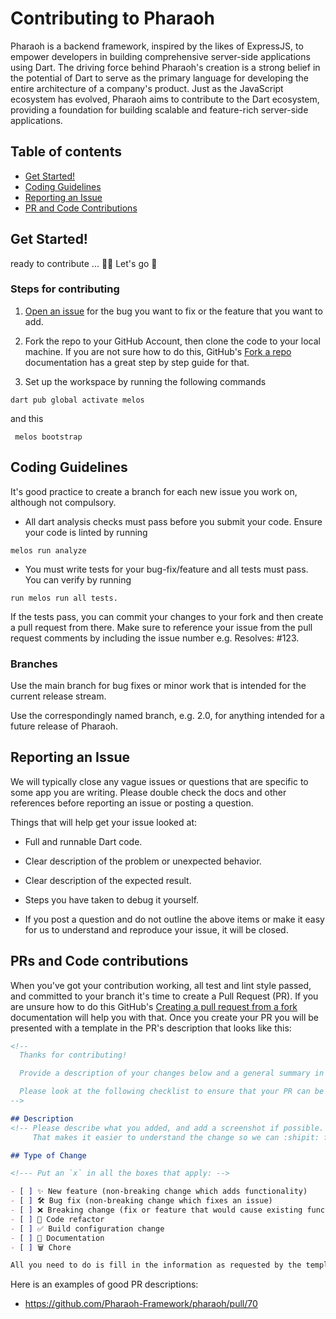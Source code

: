 # Contributing to Pharaoh

Pharaoh is a backend framework, inspired by the likes of ExpressJS, to empower developers in building comprehensive server-side applications using Dart. The driving force behind Pharaoh's creation is a strong belief in the potential of Dart to serve as the primary language for developing the entire architecture of a company's product. Just as the JavaScript ecosystem has evolved, Pharaoh aims to contribute to the Dart ecosystem, providing a foundation for building scalable and feature-rich server-side applications.

## Table of contents

- [Get Started!](#get-started)
- [Coding Guidelines](#coding-guidelines)
- [Reporting an Issue](#reporting-an-issue)
- [PR and Code Contributions](#PRs-and-Code-contributions)

## Get Started!

ready to contribute ... 👋🏽 Let's go 🚀

### Steps for contributing
1. [Open an issue](https://github.com/Pharaoh-Framework/pharaoh/issues/new/choose) for the bug you want to fix or the feature that you want to add.

2. Fork the repo to your GitHub Account, then clone the code to your local machine. If you are not sure how to do this, GitHub's [Fork a repo](https://docs.github.com/en/get-started/quickstart/fork-a-repo) documentation has a great step by step guide for that.

3. Set up the workspace by running the following commands

```shell
dart pub global activate melos
```

and this

```
 melos bootstrap
```

## Coding Guidelines

It's good practice to create a branch for each new issue you work on, although not compulsory. 
- All dart analysis checks must pass before you submit your code. Ensure your code is linted by running 
```
melos run analyze
```

- You must write tests for your bug-fix/feature and all tests must pass. You can verify by running
```
run melos run all tests.
``` 



If the tests pass, you can commit your changes to your fork and then create
a pull request from there. Make sure to reference your issue from the pull request comments by including the issue number e.g. Resolves: #123.

### Branches
Use the main branch for bug fixes or minor work that is intended for the
current release stream.

Use the correspondingly named branch, e.g. 2.0, for anything intended for
a future release of Pharaoh.

## Reporting an Issue

We will typically close any vague issues or questions that are specific to some
app you are writing. Please double check the docs and other references before reporting an issue or posting a question.

Things that will help get your issue looked at:

- Full and runnable Dart code.

- Clear description of the problem or unexpected behavior.

- Clear description of the expected result.

- Steps you have taken to debug it yourself.

- If you post a question and do not outline the above items or make it easy for us to understand and reproduce your issue, it will be closed.

## PRs and Code contributions
When you've got your contribution working, all test and lint style passed, and committed to your branch it's time to create a Pull Request (PR). If you are unsure how to do this GitHub's [Creating a pull request from a fork](https://docs.github.com/en/pull-requests/collaborating-with-pull-requests/proposing-changes-to-your-work-with-pull-requests/creating-a-pull-request-from-a-fork) documentation will help you with that. Once you create your PR you will be presented with a template in the PR's description that looks like this:

```md
<!--
  Thanks for contributing!

  Provide a description of your changes below and a general summary in the title

  Please look at the following checklist to ensure that your PR can be accepted quickly:
-->

## Description
<!-- Please describe what you added, and add a screenshot if possible.
     That makes it easier to understand the change so we can :shipit: faster. -->

## Type of Change

<!--- Put an `x` in all the boxes that apply: -->

- [ ] ✨ New feature (non-breaking change which adds functionality)
- [ ] 🛠️ Bug fix (non-breaking change which fixes an issue)
- [ ] ❌ Breaking change (fix or feature that would cause existing functionality to change)
- [ ] 🧹 Code refactor
- [ ] ✅ Build configuration change
- [ ] 📝 Documentation
- [ ] 🗑️ Chore

All you need to do is fill in the information as requested by the template. Please do not remove this as it helps both you and the reviewers confirm that the various tasks have been completed.
```

Here is an examples of good PR descriptions:

- <https://github.com/Pharaoh-Framework/pharaoh/pull/70>



